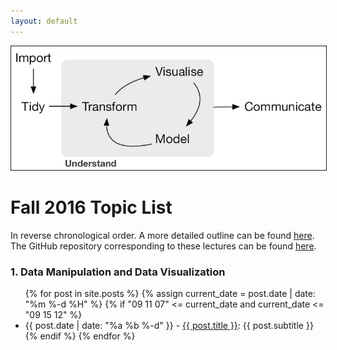 ```yaml
---
layout: default
---
```


<img src="./assets/figure/pipeline.png" alt="Drawing" style="width: 700px;" border="1"/>

# Fall 2016 Topic List

In reverse chronological order. A more detailed outline can be found [here](https://docs.google.com/spreadsheets/d/1msrQOV0zFjc5VUamFhRltz8GhS-uF010_rfaSwtTVXU/edit?usp=sharing). The GitHub repository corresponding to these lectures can be found <a target="_blank" class="page-link" href="https://github.com/2016-09-Middlebury-Data-Science/Topics">here</a>.



### 1. Data Manipulation and Data Visualization

<ul>
  {% for post in site.posts %}
    {% assign current_date = post.date | date: "%m %-d %H" %}
    {% if "09 11 07" <= current_date and current_date <= "09 15 12" %}
    <li>
      {{ post.date | date: "%a %b %-d" }} -  
      <a href="{{ post.url | prepend: site.baseurl }}">{{ post.title }}</a>:
      {{ post.subtitle }}
    </li>
    {% endif %}
  {% endfor %}
</ul>  
